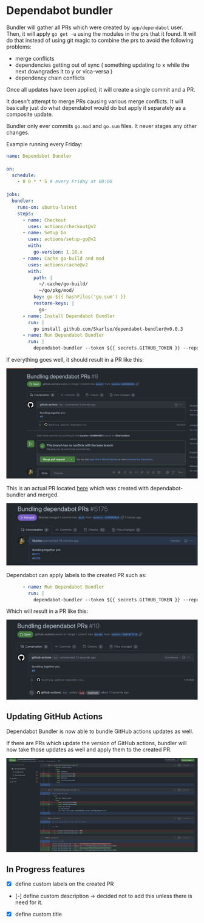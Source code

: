 # Dependabot bundler

Bundler will gather all PRs which were created by `app/dependabot` user. Then, it will apply `go get -u` using the
modules in the prs that it found. It will do that instead of using git magic to combine the prs to avoid the following
problems:

- merge conflicts
- dependencies getting out of sync ( something updating to x while the next downgrades it to y or vica-versa )
- dependency chain conflicts

Once all updates have been applied, it will create a single commit and a PR.

It doesn't attempt to merge PRs causing various merge conflicts. It will basically just do what dependabot would do
but apply it separately as a composite update.

Bundler only ever commits `go.mod` and `go.sum` files. It never stages any other changes.

Example running every Friday:

```yaml
name: Dependabot Bundler

on:
  schedule:
    - 0 0 * * 5 # every Friday at 00:00

jobs:
  bundler:
    runs-on: ubuntu-latest
    steps:
      - name: Checkout
        uses: actions/checkout@v2
      - name: Setup Go
        uses: actions/setup-go@v2
        with:
          go-version: 1.18.x
      - name: Cache go-build and mod
        uses: actions/cache@v2
        with:
          path: |
            ~/.cache/go-build/
            ~/go/pkg/mod/
          key: go-${{ hashFiles('go.sum') }}
          restore-keys: |
            go-          
      - name: Install Dependabot Bundler
        run: |
          go install github.com/Skarlso/dependabot-bundler@v0.0.3
      - name: Run Dependabot Bundler
        run: |
          dependabot-bundler --token ${{ secrets.GITHUB_TOKEN }} --repo test --owner Skarlso
```

If everything goes well, it should result in a PR like this:

![pr1](dummy_sample.png)

This is an actual PR located [here](https://github.com/weaveworks/eksctl/pull/5175) which was created with dependabot-bundler and merged.

![pr2](merged_sample.png)

Dependabot can apply labels to the created PR such as:

```yaml
      - name: Run Dependabot Bundler
        run: |
          dependabot-bundler --token ${{ secrets.GITHUB_TOKEN }} --repo test --owner Skarlso --labels bug,duplicate
```

Which will result in a PR like this:

![pr3](pr_with_labels.png)

## Updating GitHub Actions

Dependabot Bundler is now able to bundle GitHub actions updates as well.

If there are PRs which update the version of GitHub actions, bundler will now take those updates as well
and apply them to the created PR.

![pr4](pr_with_actions.png)

## In Progress features

- [x] define custom labels on the created PR
- [-] define custom description -> decided not to add this unless there is need for it.
- [x] define custom title
